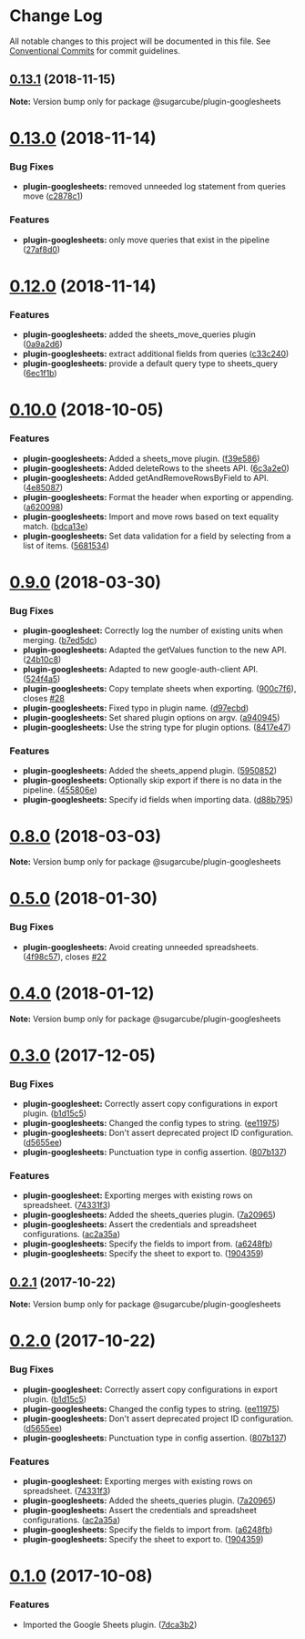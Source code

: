 # Change Log

All notable changes to this project will be documented in this file.
See [Conventional Commits](https://conventionalcommits.org) for commit guidelines.

## [0.13.1](https://github.com/critocrito/sugarcube/compare/v0.13.0...v0.13.1) (2018-11-15)

**Note:** Version bump only for package @sugarcube/plugin-googlesheets





# [0.13.0](https://github.com/critocrito/sugarcube/compare/v0.12.0...v0.13.0) (2018-11-14)


### Bug Fixes

* **plugin-googlesheets:** removed unneeded log statement from queries move ([c2878c1](https://github.com/critocrito/sugarcube/commit/c2878c1))


### Features

* **plugin-googlesheets:** only move queries that exist in the pipeline ([27af8d0](https://github.com/critocrito/sugarcube/commit/27af8d0))





# [0.12.0](https://github.com/critocrito/sugarcube/compare/v0.11.0...v0.12.0) (2018-11-14)


### Features

* **plugin-googlesheets:** added the sheets_move_queries plugin ([0a9a2d6](https://github.com/critocrito/sugarcube/commit/0a9a2d6))
* **plugin-googlesheets:** extract additional fields from queries ([c33c240](https://github.com/critocrito/sugarcube/commit/c33c240))
* **plugin-googlesheets:** provide a default query type to sheets_query ([6ec1f1b](https://github.com/critocrito/sugarcube/commit/6ec1f1b))





# [0.10.0](https://github.com/critocrito/sugarcube/compare/v0.9.0...v0.10.0) (2018-10-05)


### Features

* **plugin-googlesheets:** Added a sheets_move plugin. ([f39e586](https://github.com/critocrito/sugarcube/commit/f39e586))
* **plugin-googlesheets:** Added deleteRows to the sheets API. ([6c3a2e0](https://github.com/critocrito/sugarcube/commit/6c3a2e0))
* **plugin-googlesheets:** Added getAndRemoveRowsByField to API. ([4e85087](https://github.com/critocrito/sugarcube/commit/4e85087))
* **plugin-googlesheets:** Format the header when exporting or appending. ([a620098](https://github.com/critocrito/sugarcube/commit/a620098))
* **plugin-googlesheets:** Import and move rows based on text equality match. ([bdca13e](https://github.com/critocrito/sugarcube/commit/bdca13e))
* **plugin-googlesheets:** Set data validation for a field by selecting from a list of items. ([5681534](https://github.com/critocrito/sugarcube/commit/5681534))





<a name="0.9.0"></a>
# [0.9.0](https://github.com/critocrito/sugarcube/compare/v0.8.0...v0.9.0) (2018-03-30)


### Bug Fixes

* **plugin-googlesheet:** Correctly log the number of existing units when merging. ([b7ed5dc](https://github.com/critocrito/sugarcube/commit/b7ed5dc))
* **plugin-googlesheets:** Adapted the getValues function to the new API. ([24b10c8](https://github.com/critocrito/sugarcube/commit/24b10c8))
* **plugin-googlesheets:** Adapted to new google-auth-client API. ([524f4a5](https://github.com/critocrito/sugarcube/commit/524f4a5))
* **plugin-googlesheets:** Copy template sheets when exporting. ([900c7f6](https://github.com/critocrito/sugarcube/commit/900c7f6)), closes [#28](https://github.com/critocrito/sugarcube/issues/28)
* **plugin-googlesheets:** Fixed typo in plugin name. ([d97ecbd](https://github.com/critocrito/sugarcube/commit/d97ecbd))
* **plugin-googlesheets:** Set shared plugin options on argv. ([a940945](https://github.com/critocrito/sugarcube/commit/a940945))
* **plugin-googlesheets:** Use the string type for plugin options. ([8417e47](https://github.com/critocrito/sugarcube/commit/8417e47))


### Features

* **plugin-googlesheets:** Added the sheets_append plugin. ([5950852](https://github.com/critocrito/sugarcube/commit/5950852))
* **plugin-googlesheets:** Optionally skip export if there is no data in the pipeline. ([455806e](https://github.com/critocrito/sugarcube/commit/455806e))
* **plugin-googlesheets:** Specify id fields when importing data. ([d88b795](https://github.com/critocrito/sugarcube/commit/d88b795))




<a name="0.8.0"></a>
# [0.8.0](https://github.com/critocrito/sugarcube/compare/v0.7.0...v0.8.0) (2018-03-03)




**Note:** Version bump only for package @sugarcube/plugin-googlesheets

<a name="0.5.0"></a>
# [0.5.0](https://github.com/critocrito/sugarcube/compare/v0.4.0...v0.5.0) (2018-01-30)


### Bug Fixes

* **plugin-googlesheets:** Avoid creating unneeded spreadsheets. ([4f98c57](https://github.com/critocrito/sugarcube/commit/4f98c57)), closes [#22](https://github.com/critocrito/sugarcube/issues/22)




<a name="0.4.0"></a>
# [0.4.0](https://github.com/critocrito/sugarcube/compare/v0.3.0...v0.4.0) (2018-01-12)




**Note:** Version bump only for package @sugarcube/plugin-googlesheets

<a name="0.3.0"></a>
# [0.3.0](https://github.com/critocrito/sugarcube/compare/v0.1.0...v0.3.0) (2017-12-05)


### Bug Fixes

* **plugin-googlesheet:** Correctly assert copy configurations in export plugin. ([b1d15c5](https://github.com/critocrito/sugarcube/commit/b1d15c5))
* **plugin-googlesheets:** Changed the config types to string. ([ee11975](https://github.com/critocrito/sugarcube/commit/ee11975))
* **plugin-googlesheets:** Don't assert deprecated project ID configuration. ([d5655ee](https://github.com/critocrito/sugarcube/commit/d5655ee))
* **plugin-googlesheets:** Punctuation type in config assertion. ([807b137](https://github.com/critocrito/sugarcube/commit/807b137))


### Features

* **plugin-googlesheet:** Exporting merges with existing rows on spreadsheet. ([74331f3](https://github.com/critocrito/sugarcube/commit/74331f3))
* **plugin-googlesheets:** Added the sheets_queries plugin. ([7a20965](https://github.com/critocrito/sugarcube/commit/7a20965))
* **plugin-googlesheets:** Assert the credentials and spreadsheet configurations. ([ac2a35a](https://github.com/critocrito/sugarcube/commit/ac2a35a))
* **plugin-googlesheets:** Specify the fields to import from. ([a6248fb](https://github.com/critocrito/sugarcube/commit/a6248fb))
* **plugin-googlesheets:** Specify the sheet to export to. ([1904359](https://github.com/critocrito/sugarcube/commit/1904359))




<a name="0.2.1"></a>
## [0.2.1](https://github.com/critocrito/sugarcube/compare/v0.2.0...v0.2.1) (2017-10-22)




**Note:** Version bump only for package @sugarcube/plugin-googlesheets

<a name="0.2.0"></a>
# [0.2.0](https://github.com/critocrito/sugarcube/compare/v0.1.0...v0.2.0) (2017-10-22)


### Bug Fixes

* **plugin-googlesheet:** Correctly assert copy configurations in export plugin. ([b1d15c5](https://github.com/critocrito/sugarcube/commit/b1d15c5))
* **plugin-googlesheets:** Changed the config types to string. ([ee11975](https://github.com/critocrito/sugarcube/commit/ee11975))
* **plugin-googlesheets:** Don't assert deprecated project ID configuration. ([d5655ee](https://github.com/critocrito/sugarcube/commit/d5655ee))
* **plugin-googlesheets:** Punctuation type in config assertion. ([807b137](https://github.com/critocrito/sugarcube/commit/807b137))


### Features

* **plugin-googlesheet:** Exporting merges with existing rows on spreadsheet. ([74331f3](https://github.com/critocrito/sugarcube/commit/74331f3))
* **plugin-googlesheets:** Added the sheets_queries plugin. ([7a20965](https://github.com/critocrito/sugarcube/commit/7a20965))
* **plugin-googlesheets:** Assert the credentials and spreadsheet configurations. ([ac2a35a](https://github.com/critocrito/sugarcube/commit/ac2a35a))
* **plugin-googlesheets:** Specify the fields to import from. ([a6248fb](https://github.com/critocrito/sugarcube/commit/a6248fb))
* **plugin-googlesheets:** Specify the sheet to export to. ([1904359](https://github.com/critocrito/sugarcube/commit/1904359))




<a name="0.1.0"></a>
# [0.1.0](https://github.com/critocrito/sugarcube/compare/v0.0.0...v0.1.0) (2017-10-08)


### Features

* Imported the Google Sheets plugin. ([7dca3b2](https://github.com/critocrito/sugarcube/commit/7dca3b2))
